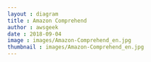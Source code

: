 ```yaml
---
layout : diagram
title : Amazon Comprehend
author : awsgeek
date : 2018-09-04
image : images/Amazon-Comprehend_en.jpg
thumbnail : images/Amazon-Comprehend_en.jpg
---
```

